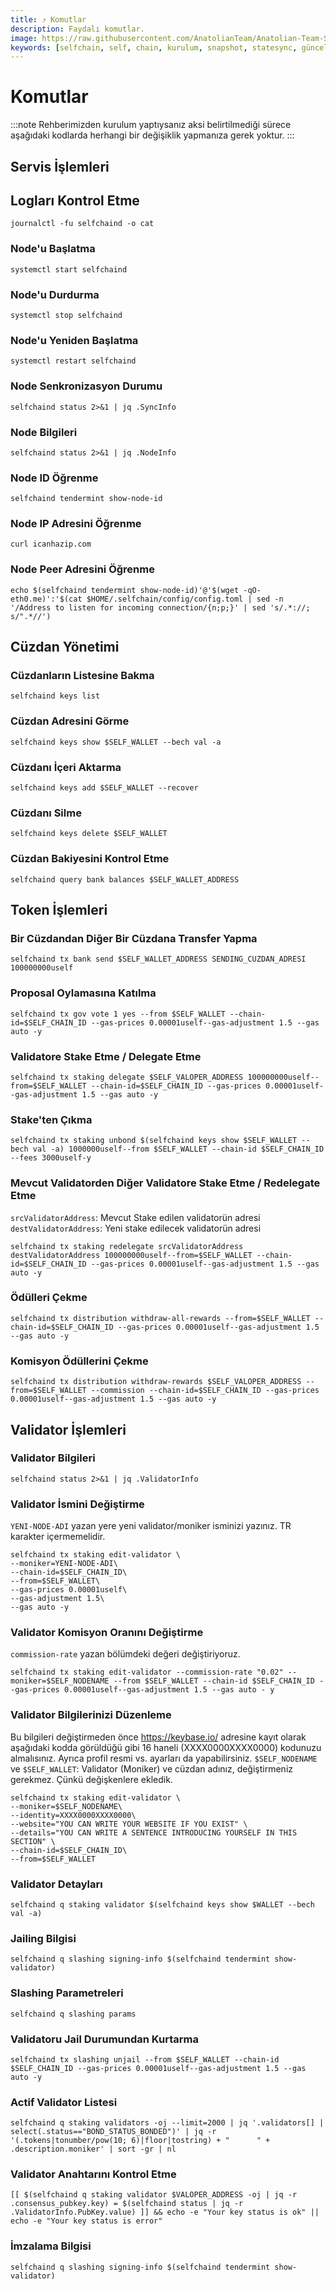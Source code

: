 ```yaml
---
title: ⤴️ Komutlar
description: Faydalı komutlar.
image: https://raw.githubusercontent.com/AnatolianTeam/Anatolian-Team-Services/main/i18n/tr/docusaurus-plugin-content-docs/current/Testnet/Cosmos-Ecosystem/selfchain/img/SelfChain-Service-Cover.jpg
keywords: [selfchain, self, chain, kurulum, snapshot, statesync, güncelleme]
---
```


# Komutlar
:::note
Rehberimizden kurulum yaptıysanız aksi belirtilmediği sürece aşağıdaki kodlarda herhangi bir değişiklik yapmanıza gerek yoktur.
:::

## Servis İşlemleri 

## Logları Kontrol Etme 
```
journalctl -fu selfchaind -o cat
```

### Node'u Başlatma
```
systemctl start selfchaind
```

### Node'u Durdurma
```
systemctl stop selfchaind
```

### Node'u Yeniden Başlatma
```
systemctl restart selfchaind
```

### Node Senkronizasyon Durumu
```
selfchaind status 2>&1 | jq .SyncInfo
```

### Node Bilgileri
```
selfchaind status 2>&1 | jq .NodeInfo
```

### Node ID Öğrenme
```
selfchaind tendermint show-node-id
```

### Node IP Adresini Öğrenme
```
curl icanhazip.com
```

### Node Peer Adresini Öğrenme
```
echo $(selfchaind tendermint show-node-id)'@'$(wget -qO- eth0.me)':'$(cat $HOME/.selfchain/config/config.toml | sed -n '/Address to listen for incoming connection/{n;p;}' | sed 's/.*://; s/".*//')
```

## Cüzdan Yönetimi

### Cüzdanların Listesine Bakma
```
selfchaind keys list
```

### Cüzdan Adresini Görme
```
selfchaind keys show $SELF_WALLET --bech val -a
```

### Cüzdanı İçeri Aktarma
```
selfchaind keys add $SELF_WALLET --recover
```

### Cüzdanı Silme
```
selfchaind keys delete $SELF_WALLET
```

### Cüzdan Bakiyesini Kontrol Etme
```
selfchaind query bank balances $SELF_WALLET_ADDRESS
```

## Token İşlemleri

### Bir Cüzdandan Diğer Bir Cüzdana Transfer Yapma
```
selfchaind tx bank send $SELF_WALLET_ADDRESS SENDING_CUZDAN_ADRESI 100000000uself
```

### Proposal Oylamasına Katılma
```
selfchaind tx gov vote 1 yes --from $SELF_WALLET --chain-id=$SELF_CHAIN_ID --gas-prices 0.00001uself--gas-adjustment 1.5 --gas auto -y
```

### Validatore Stake Etme / Delegate Etme
```
selfchaind tx staking delegate $SELF_VALOPER_ADDRESS 100000000uself--from=$SELF_WALLET --chain-id=$SELF_CHAIN_ID --gas-prices 0.00001uself--gas-adjustment 1.5 --gas auto -y
```

### Stake'ten Çıkma
```
selfchaind tx staking unbond $(selfchaind keys show $SELF_WALLET --bech val -a) 1000000uself--from $SELF_WALLET --chain-id $SELF_CHAIN_ID --fees 3000uself-y
```

### Mevcut Validatorden Diğer Validatore Stake Etme / Redelegate Etme
`srcValidatorAddress`: Mevcut Stake edilen validatorün adresi
`destValidatorAddress`: Yeni stake edilecek validatorün adresi
```
selfchaind tx staking redelegate srcValidatorAddress destValidatorAddress 100000000uself--from=$SELF_WALLET --chain-id=$SELF_CHAIN_ID --gas-prices 0.00001uself--gas-adjustment 1.5 --gas auto -y
```

### Ödülleri Çekme
```
selfchaind tx distribution withdraw-all-rewards --from=$SELF_WALLET --chain-id=$SELF_CHAIN_ID --gas-prices 0.00001uself--gas-adjustment 1.5 --gas auto -y
```

### Komisyon Ödüllerini Çekme
```
selfchaind tx distribution withdraw-rewards $SELF_VALOPER_ADDRESS --from=$SELF_WALLET --commission --chain-id=$SELF_CHAIN_ID --gas-prices 0.00001uself--gas-adjustment 1.5 --gas auto -y
```

## Validator İşlemleri

### Validator Bilgileri
```
selfchaind status 2>&1 | jq .ValidatorInfo
```

### Validator İsmini Değiştirme
`YENI-NODE-ADI` yazan yere yeni validator/moniker isminizi yazınız. TR karakter içermemelidir.
```
selfchaind tx staking edit-validator \
--moniker=YENI-NODE-ADI\
--chain-id=$SELF_CHAIN_ID\
--from=$SELF_WALLET\
--gas-prices 0.00001uself\
--gas-adjustment 1.5\
--gas auto -y
```

### Validator Komisyon Oranını Değiştirme
`commission-rate` yazan bölümdeki değeri değiştiriyoruz.
```
selfchaind tx staking edit-validator --commission-rate "0.02" --moniker=$SELF_NODENAME --from $SELF_WALLET --chain-id $SELF_CHAIN_ID --gas-prices 0.00001uself--gas-adjustment 1.5 --gas auto - y
```

### Validator Bilgilerinizi Düzenleme
Bu bilgileri değiştirmeden önce https://keybase.io/ adresine kayıt olarak aşağıdaki kodda görüldüğü gibi 16 haneli (XXXX0000XXXX0000) kodunuzu almalısınız. Ayrıca profil resmi vs. ayarları da yapabilirsiniz. 
`$SELF_NODENAME` ve `$SELF_WALLET`: Validator (Moniker) ve cüzdan adınız, değiştirmeniz gerekmez. Çünkü değişkenlere ekledik.
```
selfchaind tx staking edit-validator \
--moniker=$SELF_NODENAME\
--identity=XXXX0000XXXX0000\
--website="YOU CAN WRITE YOUR WEBSITE IF YOU EXIST" \
--details="YOU CAN WRITE A SENTENCE INTRODUCING YOURSELF IN THIS SECTION" \
--chain-id=$SELF_CHAIN_ID\
--from=$SELF_WALLET
```

### Validator Detayları
```
selfchaind q staking validator $(selfchaind keys show $WALLET --bech val -a)
```

### Jailing Bilgisi
```
selfchaind q slashing signing-info $(selfchaind tendermint show-validator)
```

### Slashing Parametreleri
```
selfchaind q slashing params
```

### Validatoru Jail Durumundan Kurtarma 
```
selfchaind tx slashing unjail --from $SELF_WALLET --chain-id $SELF_CHAIN_ID --gas-prices 0.00001uself--gas-adjustment 1.5 --gas auto -y
```

### Actif Validator Listesi
```
selfchaind q staking validators -oj --limit=2000 | jq '.validators[] | select(.status=="BOND_STATUS_BONDED")' | jq -r '(.tokens|tonumber/pow(10; 6)|floor|tostring) + " 	 " + .description.moniker' | sort -gr | nl
```

### Validator Anahtarını Kontrol Etme
```
[[ $(selfchaind q staking validator $VALOPER_ADDRESS -oj | jq -r .consensus_pubkey.key) = $(selfchaind status | jq -r .ValidatorInfo.PubKey.value) ]] && echo -e "Your key status is ok" || echo -e "Your key status is error"
```

### İmzalama Bilgisi
```
selfchaind q slashing signing-info $(selfchaind tendermint show-validator)
```